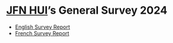 # [JFN HUI](https://jfn-univ.com/)’s General Survey 2024

- [English Survey Report](./JFN%20HUI%E2%80%99s%20General%20Survey%202024%20(EN).pdf)
- [French Survey Report](./JFN%20HUI%E2%80%99s%20General%20Survey%202024%20(FR).pdf)

